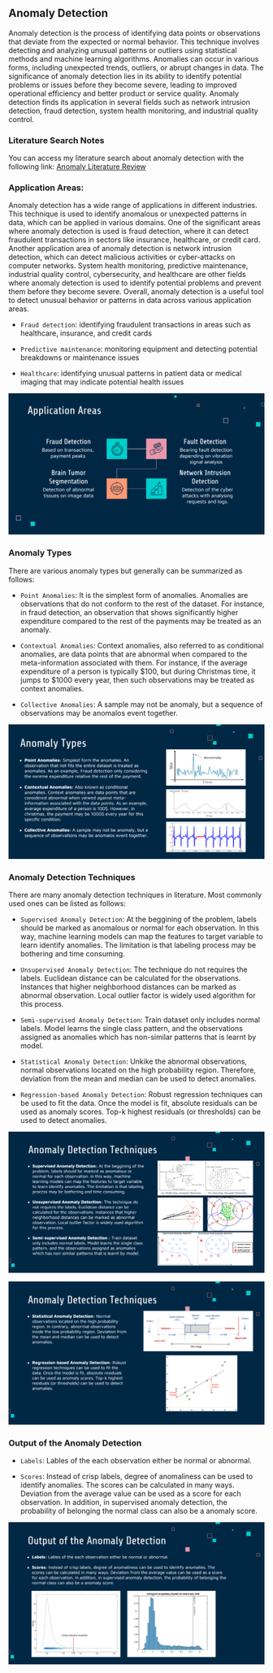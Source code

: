 ## Anomaly Detection

Anomaly detection is the process of identifying data points or observations that deviate from the expected or normal behavior. This technique involves detecting and analyzing unusual patterns or outliers using statistical methods and machine learning algorithms. Anomalies can occur in various forms, including unexpected trends, outliers, or abrupt changes in data. The significance of anomaly detection lies in its ability to identify potential problems or issues before they become severe, leading to improved operational efficiency and better product or service quality. Anomaly detection finds its application in several fields such as network intrusion detection, fraud detection, system health monitoring, and industrial quality control.

### Literature Search Notes

You can access my literature search about anomaly detection with the following link: [Anomaly Literature Review](./anomaly-literature-review.pdf)

### Application Areas:

Anomaly detection has a wide range of applications in different industries. This technique is used to identify anomalous or unexpected patterns in data, which can be applied in various domains. One of the significant areas where anomaly detection is used is fraud detection, where it can detect fraudulent transactions in sectors like insurance, healthcare, or credit card. Another application area of anomaly detection is network intrusion detection, which can detect malicious activities or cyber-attacks on computer networks. System health monitoring, predictive maintenance, industrial quality control, cybersecurity, and healthcare are other fields where anomaly detection is used to identify potential problems and prevent them before they become severe. Overall, anomaly detection is a useful tool to detect unusual behavior or patterns in data across various application areas.

- `Fraud detection`: identifying fraudulent transactions in areas such as healthcare, insurance, and credit cards

- `Predictive maintenance`:  monitoring equipment and detecting potential breakdowns or maintenance issues

- `Healthcare`: identifying unusual patterns in patient data or medical imaging that may indicate potential health issues

![ensemble-architecture](./images/application_areas.PNG)

### Anomaly Types

There are various anomaly types but generally can be summarized as follows:

- `Point Anomalies`: It is the simplest form of anomalies. Anomalies are observations that do not conform to the rest of the dataset. For instance, in fraud detection, an observation that shows significantly higher expenditure compared to the rest of the payments may be treated as an anomaly.

- `Contextual Anomalies`: Context anomalies, also referred to as conditional anomalies, are data points that are abnormal when compared to the meta-information associated with them. For instance, if the average expenditure of a person is typically $100, but during Christmas time, it jumps to $1000 every year, then such observations may be treated as context anomalies.

- `Collective Anomalies`: A sample may not be anomaly, but a sequence of observations may be anomalos event together.

![ensemble-architecture](./images/anomaly_types.PNG)

### Anomaly Detection Techniques

There are many anomaly detection techniques in literature. Most commonly used ones can be listed as follows:

- `Supervised Anomaly Detection`: At the beggining of the problem, labels should be marked as anomalous or normal for each observation. In this way, machine learning models can map the features to target variable to learn identify anomalies. The limitation is that labeling process may be bothering and time consuming.

- `Unsupervised Anomaly Detection`: The technique do not requires the labels. Euclidean distance can be calculated for the observations. Instances that higher neighborhood distances can be marked as abnormal observation. Local outlier factor is widely used algorithm for this process.

- `Semi-supervised Anomaly Detection`: Train dataset only includes normal labels. Model learns the single class pattern, and the observations assigned as anomalies which has non-similar patterns that is learnt by model. 

- `Statistical Anomaly Detection`: Unkike the abnormal observations, normal observations located on the high probability region. Therefore, deviation from the mean and median can be used to detect anomalies.

- `Regression-based Anomaly Detection`: Robust regression techniques can be used to fit the data. Once the model is fit, absolute residuals can be used as anomaly scores. Top-k highest residuals (or thresholds) can be used to detect anomalies.

![ensemble-architecture](./images/anomaly_detection_techniques.PNG)

![ensemble-architecture](./images/anomaly_detection_techniques_2.PNG)

### Output of the Anomaly Detection

- `Labels`: Lables of the each observation either be normal or abnormal.

- `Scores`: Instead of crisp labels, degree of anomaliness can be used to identify anomalies. The scores can be calculated in many ways. Deviation from the average value can be used as a score for each observation. In addition, in supervised anomaly detection, the probability of belonging the normal class can also be a anomaly score.

![ensemble-architecture](./images/anomaly_output.PNG)
